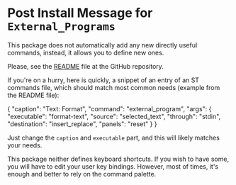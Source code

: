 
Post Install Message for `External_Programs`
==============================================================================

This package does not automatically add any new directly useful commands,
instead, it allows you to define new ones.

Please, see the
[README](https://github.com/Hibou57/External-Programs-ST3/blob/master/README.md)
file at the GitHub repository.

If you're on a hurry, here is quickly, a snippet of an entry of an ST commands
file, which should match most common needs (example from the README file):

{
    "caption": "Text: Format",
    "command": "external_program",
    "args": {
        "executable": "format-text",
        "source": "selected_text",
        "through": "stdin",
        "destination": "insert_replace",
        "panels": "reset"
    }
}

Just change the `caption` and `executable` part, and this will likely matches
your needs.

This package neither defines keyboard shortcuts. If you wish to have some, you
will have to edit your user key bindings. However, most of times, it's enough
and better to rely on the command palette.
